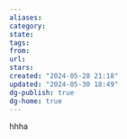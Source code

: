 ```yaml
---
aliases: 
category: 
state: 
tags: 
from: 
url: 
stars: 
created: "2024-05-28 21:18"
updated: "2024-05-30 18:49"
dg-publish: true
dg-home: true
---
```

hhha